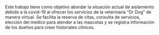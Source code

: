 Este trabajo tiene como objetivo abordar la situación actual de aislamiento debido a la covid-19 al ofrecer los servicios de la veterinaria "Dr Dog" de manera virtual. Se facilita la reserva de citas, consulta de servicios, elección del médico para atender a las mascotas y se registra información de los dueños para crear historiales clínicos.

